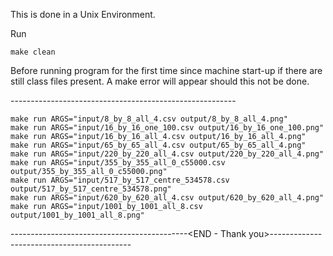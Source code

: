 This is done in a Unix Environment.

Run

`make clean`

Before running program for the first time since machine start-up if there are still class files present.
A make error will appear should this not be done.

---------------------------<Runnable commands listed below for convenience>-----------------------------
```
make run ARGS="input/8_by_8_all_4.csv output/8_by_8_all_4.png"
make run ARGS="input/16_by_16_one_100.csv output/16_by_16_one_100.png"
make run ARGS="input/16_by_16_all_4.csv output/16_by_16_all_4.png"
make run ARGS="input/65_by_65_all_4.csv output/65_by_65_all_4.png"
make run ARGS="input/220_by_220_all_4.csv output/220_by_220_all_4.png"
make run ARGS="input/355_by_355_all_0_c55000.csv output/355_by_355_all_0_c55000.png"
make run ARGS="input/517_by_517_centre_534578.csv output/517_by_517_centre_534578.png"
make run ARGS="input/620_by_620_all_4.csv output/620_by_620_all_4.png"
make run ARGS="input/1001_by_1001_all_8.csv output/1001_by_1001_all_8.png"
```
--------------------------------------------<END - Thank you>-------------------------------------------

